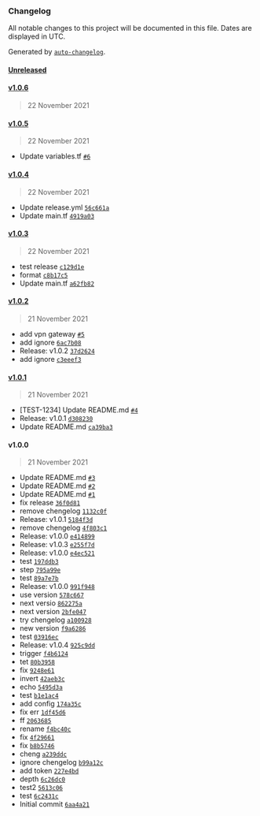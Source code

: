 ### Changelog

All notable changes to this project will be documented in this file. Dates are displayed in UTC.

Generated by [`auto-changelog`](https://github.com/CookPete/auto-changelog).

#### [Unreleased](https://github.com/pasqualedevita/test-release/compare/v1.0.6...HEAD)

#### [v1.0.6](https://github.com/pasqualedevita/test-release/compare/v1.0.5...v1.0.6)

> 22 November 2021

#### [v1.0.5](https://github.com/pasqualedevita/test-release/compare/v1.0.4...v1.0.5)

> 22 November 2021

- Update variables.tf [`#6`](https://github.com/pasqualedevita/test-release/pull/6)

#### [v1.0.4](https://github.com/pasqualedevita/test-release/compare/v1.0.3...v1.0.4)

> 22 November 2021

- Update release.yml [`56c661a`](https://github.com/pasqualedevita/test-release/commit/56c661abea923d396efab3b9bc9af59dec9b4417)
- Update main.tf [`4919a03`](https://github.com/pasqualedevita/test-release/commit/4919a03763c7332b5ca094d6bf1ac980e5c7b836)

#### [v1.0.3](https://github.com/pasqualedevita/test-release/compare/v1.0.2...v1.0.3)

> 22 November 2021

- test release [`c129d1e`](https://github.com/pasqualedevita/test-release/commit/c129d1ef33a58fa38973d24c7fc26dbac7a13543)
- format [`c8b17c5`](https://github.com/pasqualedevita/test-release/commit/c8b17c5d4ed6c8aefb116f55b678de23d38cbead)
- Update main.tf [`a62fb82`](https://github.com/pasqualedevita/test-release/commit/a62fb82a2bcb23c3f3b7907cbb8ceae25ed1142b)

#### [v1.0.2](https://github.com/pasqualedevita/test-release/compare/v1.0.1...v1.0.2)

> 21 November 2021

- add vpn gateway [`#5`](https://github.com/pasqualedevita/test-release/pull/5)
- add ignore [`6ac7b08`](https://github.com/pasqualedevita/test-release/commit/6ac7b0840b88a5e3cb9a1254ae63486e59580cb8)
- Release: v1.0.2 [`37d2624`](https://github.com/pasqualedevita/test-release/commit/37d262457e114fc02c049afabc8fb4f101ee3618)
- add ignore [`c3eeef3`](https://github.com/pasqualedevita/test-release/commit/c3eeef3f14f34dccd3602f50e0bd45c4c9845455)

#### [v1.0.1](https://github.com/pasqualedevita/test-release/compare/v1.0.0...v1.0.1)

> 21 November 2021

- [TEST-1234] Update README.md [`#4`](https://github.com/pasqualedevita/test-release/pull/4)
- Release: v1.0.1 [`d308230`](https://github.com/pasqualedevita/test-release/commit/d308230ad8e107d3b0b1acfe4bca1f848bfa6ef1)
- Update README.md [`ca39ba3`](https://github.com/pasqualedevita/test-release/commit/ca39ba3d63971c98f4cd6261f9be7b66efe7a7b9)

#### v1.0.0

> 21 November 2021

- Update README.md [`#3`](https://github.com/pasqualedevita/test-release/pull/3)
- Update README.md [`#2`](https://github.com/pasqualedevita/test-release/pull/2)
- Update README.md [`#1`](https://github.com/pasqualedevita/test-release/pull/1)
- fix release [`36f0d81`](https://github.com/pasqualedevita/test-release/commit/36f0d81e68c7bf9e4808247b90341a682a5ececc)
- remove chengelog [`1132c0f`](https://github.com/pasqualedevita/test-release/commit/1132c0fe5afc1d86d728c0a149e898b4dbb0d6b5)
- Release: v1.0.1 [`5184f3d`](https://github.com/pasqualedevita/test-release/commit/5184f3d852ae5b81a754249a9611e1a961183823)
- remove chengelog [`4f803c1`](https://github.com/pasqualedevita/test-release/commit/4f803c1d80621d20b0838e70465b8bdae394ba47)
- Release: v1.0.0 [`e414899`](https://github.com/pasqualedevita/test-release/commit/e41489972449c01f5c8e8f63a6bdef913e7d7a4d)
- Release: v1.0.3 [`e255f7d`](https://github.com/pasqualedevita/test-release/commit/e255f7d0d388ae563ef0ef35de73776e2f78375d)
- Release: v1.0.0 [`e4ec521`](https://github.com/pasqualedevita/test-release/commit/e4ec521b5f2ff76c4e1774f9b760b39cd17a092f)
- test [`197ddb3`](https://github.com/pasqualedevita/test-release/commit/197ddb3937d9f3594034e2eaabb333f892660af1)
- step [`795a99e`](https://github.com/pasqualedevita/test-release/commit/795a99ec5b4cdf087c25332f6cddf39cffaa6b71)
- test [`89a7e7b`](https://github.com/pasqualedevita/test-release/commit/89a7e7bc77c4f2da30cc8b4af8ecbd7bb44a5f42)
- Release: v1.0.0 [`991f948`](https://github.com/pasqualedevita/test-release/commit/991f948fbe3aefdcfcf73bbb4d3e6b8949518679)
- use version [`578c667`](https://github.com/pasqualedevita/test-release/commit/578c667e33c7a60c68f56dd4da523566f356023b)
- next versio [`862275a`](https://github.com/pasqualedevita/test-release/commit/862275a3929935d64f0d51cc3bb7d12ae0776444)
- next version [`2bfe047`](https://github.com/pasqualedevita/test-release/commit/2bfe0475c0796478cf9ab029d459ee09338c8960)
- try chengelog [`a100928`](https://github.com/pasqualedevita/test-release/commit/a1009283066b1addcb27d82efa66a29c023b38ae)
- new version [`f9a6286`](https://github.com/pasqualedevita/test-release/commit/f9a62867f5e49f3b24f11748aba525c589190f33)
- test [`03916ec`](https://github.com/pasqualedevita/test-release/commit/03916ec99e1b3846837fb57b080d4fff78359d3c)
- Release: v1.0.4 [`925c9dd`](https://github.com/pasqualedevita/test-release/commit/925c9dda63225c9d263bfffeb5031bb3727cce6c)
- trigger [`f4b6124`](https://github.com/pasqualedevita/test-release/commit/f4b6124cd9e6bc7876ccb52d8b1db22a868e3d76)
- tet [`80b3958`](https://github.com/pasqualedevita/test-release/commit/80b39586f969d73c8c4c47405bc1669b00cb5171)
- fix [`9248e61`](https://github.com/pasqualedevita/test-release/commit/9248e61dfb52876181e562f06891a05b4fe5250d)
- invert [`42aeb3c`](https://github.com/pasqualedevita/test-release/commit/42aeb3c8aa157fff6fb02ff301e70dbb7dc99ad5)
- echo [`5495d3a`](https://github.com/pasqualedevita/test-release/commit/5495d3a322357738823a6c23ffef93e77814e2d8)
- test [`b1e1ac4`](https://github.com/pasqualedevita/test-release/commit/b1e1ac42060181e410479c37dd704af2384c8a17)
- add config [`174a35c`](https://github.com/pasqualedevita/test-release/commit/174a35cf7a9bf1c402c702f9ed27ea64619edf69)
- fix err [`1df45d6`](https://github.com/pasqualedevita/test-release/commit/1df45d66e44e76fca2ea98b93f4ff46d620da241)
- ff [`2063685`](https://github.com/pasqualedevita/test-release/commit/2063685a95fbcaec65141e737a7a81bc17eb448b)
- rename [`f4bc40c`](https://github.com/pasqualedevita/test-release/commit/f4bc40c339f461cbdb4a9bc2ac773cefa197a06d)
- fix [`4f29661`](https://github.com/pasqualedevita/test-release/commit/4f2966174843bc3972b8877af18f7fc188ba4c68)
- fix [`b8b5746`](https://github.com/pasqualedevita/test-release/commit/b8b574622c65ee0457829b21d6a8f031670e7fe8)
- cheng [`a239ddc`](https://github.com/pasqualedevita/test-release/commit/a239ddc000ae4677014f5122f0168fefc1de0159)
- ignore chengelog [`b99a12c`](https://github.com/pasqualedevita/test-release/commit/b99a12ce9a11e31d7048df19df7f33d460c6ad08)
- add token [`227e4bd`](https://github.com/pasqualedevita/test-release/commit/227e4bd5a9666a550de76528ed651f3773de0a47)
- depth [`6c26dc0`](https://github.com/pasqualedevita/test-release/commit/6c26dc08832ef6d03f5bbef308a86b67dc323e4a)
- test2 [`5613c06`](https://github.com/pasqualedevita/test-release/commit/5613c06e974297ccafdad562175afc213b60644f)
- test [`6c2431c`](https://github.com/pasqualedevita/test-release/commit/6c2431ce41571912133d169d5b714713f6c620b3)
- Initial commit [`6aa4a21`](https://github.com/pasqualedevita/test-release/commit/6aa4a216fe3b2b776b059945802b7706f047cab9)
